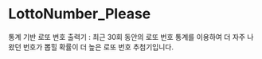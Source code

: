 # LottoNumber_Please

통계 기반 로또 번호 출력기
: 최근 30회 동안의 로또 번호 통계를 이용하여 더 자주 나왔던 번호가 뽑힐 확률이 더 높은 로또 번호 추첨기입니다.
